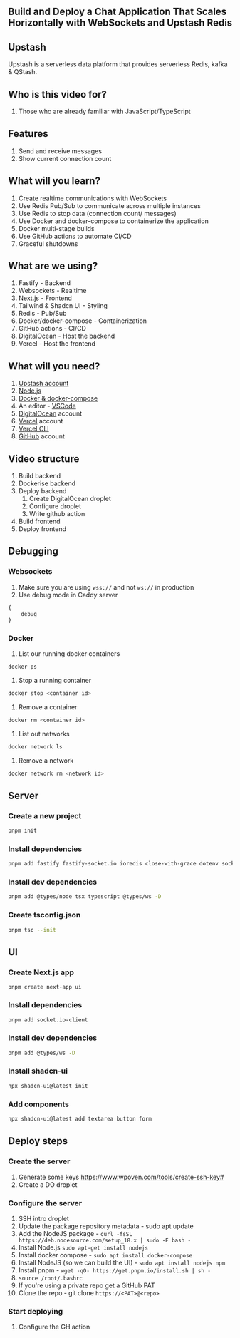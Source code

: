 ## Build and Deploy a Chat Application That Scales Horizontally with WebSockets and Upstash Redis

## Upstash
Upstash is a serverless data platform that provides serverless Redis, kafka & QStash.

## Who is this video for?
1. Those who are already familiar with JavaScript/TypeScript

## Features
1. Send and receive messages
1. Show current connection count

## What will you learn?
1. Create realtime communications with WebSockets
1. Use Redis Pub/Sub to communicate across multiple instances
1. Use Redis to stop data (connection count/ messages)
1. Use Docker and docker-compose to containerize the application
1. Docker multi-stage builds
1. Use GitHub actions to automate CI/CD
1. Graceful shutdowns

## What are we using?
1. Fastify - Backend
1. Websockets - Realtime 
1. Next.js - Frontend
1. Tailwind & Shadcn UI - Styling
1. Redis - Pub/Sub
1. Docker/docker-compose - Containerization
1. GitHub actions - CI/CD
1. DigitalOcean - Host the backend
1. Vercel - Host the frontend

## What will you need?
1. [Upstash account](https://upstash.com/)
1. [Node.js](https://nodejs.org/en)
1. [Docker & docker-compose](https://docs.docker.com/engine/install/)
1. An editor - [VSCode](https://code.visualstudio.com/)
1. [DigitalOcean](https://www.digitalocean.com/) account
1. [Vercel](https://vercel.com/) account
1. [Vercel CLI](https://vercel.com/docs/cli)
1. [GitHub](https://github.com) account


## Video structure
1. Build backend
1. Dockerise backend
1. Deploy backend
    1. Create DigitalOcean droplet
    1. Configure droplet
    1. Write github action
1. Build frontend
1. Deploy frontend 

## Debugging
### Websockets
1. Make sure you are using `wss://` and not `ws://` in production
2. Use debug mode in Caddy server
```
{
    debug
}
```

### Docker
1. List our running docker containers
```bash
docker ps
```
1. Stop a running container
```bash
docker stop <container id>
```

1. Remove a container
```bash
docker rm <container id>
```

1. List out networks
```bash
docker network ls
```

1. Remove a network
```bash
docker network rm <network id>
```


## Server
### Create a new project
```bash
pnpm init
```

### Install dependencies
```bash
pnpm add fastify fastify-socket.io ioredis close-with-grace dotenv socket.io @fastify/cors
```

### Install dev dependencies
```bash
pnpm add @types/node tsx typescript @types/ws -D
```

### Create tsconfig.json
```bash
pnpm tsc --init
```
## UI
### Create Next.js app
```base
pnpm create next-app ui
```

### Install dependencies
```bash
pnpm add socket.io-client
```
### Install dev dependencies
```bash
pnpm add @types/ws -D
```

### Install shadcn-ui
```bash
npx shadcn-ui@latest init
```


### Add components
```bash
npx shadcn-ui@latest add textarea button form
```


## Deploy steps
### Create the server
1. Generate some keys https://www.wpoven.com/tools/create-ssh-key#
1. Create a DO droplet

### Configure the server
1. SSH intro droplet
1. Update the package repository metadata - sudo apt update
1. Add the NodeJS package - `curl -fsSL https://deb.nodesource.com/setup_18.x | sudo -E bash -`
1. Install Node.js `sudo apt-get install nodejs`
1. Install docker compose - `sudo apt install docker-compose`
1. Install NodeJS (so we can build the UI) - `sudo apt install nodejs npm`
1. Install pnpm - `wget -qO- https://get.pnpm.io/install.sh | sh -`
1. `source /root/.bashrc`
1. If you're using a private repo get a GitHub PAT
1. Clone the repo - git clone `https://<PAT>@<repo>`

### Start deploying
1. Configure the GH action